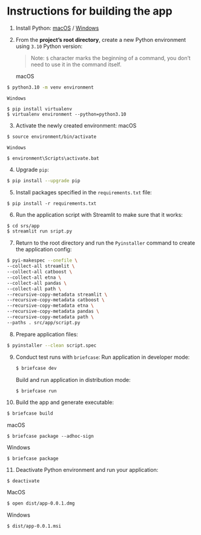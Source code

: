 # Instructions for building the app
1. Install Python: [macOS](https://www.python.org/downloads/macos/) / [Windows](https://www.python.org/downloads/windows/)
2. From the **project’s root directory**, create a new Python environment using `3.10` Python version:
	> Note: `$` character marks the beginning of a command, you don’t need to use it in the command itself.

	macOS
```bash
$ python3.10 -m venv environment
```
	Windows
```
$ pip install virtualenv
$ virtualenv environment --python=python3.10
```
3. Activate the newly created environment:
	macOS
```bash
$ source environment/bin/activate
```
	Windows
```
$ environment\Scripts\activate.bat
```
4. Upgrade `pip`:
```bash
$ pip install --upgrade pip
```
5. Install packages specified in the `requirements.txt` file:
```
$ pip install -r requirements.txt
```
6. Run the application script with Streamlit to make sure that it works:
```bash
$ cd srs/app
$ streamlit run sript.py
```
7. Return to the root directory and run the `Pyinstaller` command to create the application config:
```bash
$ pyi-makespec --onefile \
--collect-all streamlit \
--collect-all catboost \
--collect-all etna \
--collect-all pandas \
--collect-all path \
--recursive-copy-metadata streamlit \
--recursive-copy-metadata catboost \
--recursive-copy-metadata etna \
--recursive-copy-metadata pandas \
--recursive-copy-metadata path \
--paths . src/app/script.py
```
8. Prepare application files:
```bash
$ pyinstaller --clean script.spec
```
9. Conduct test runs with `briefcase`:
	Run application in developer mode:
	```bash
	$ briefcase dev
	```
	Build and run application in distribution mode:
	```bash
	$ briefcase run
	```
10. Build the app and generate executable:
```bash
$ briefcase build
```
macOS
```
$ briefcase package --adhoc-sign
```
Windows
```
$ briefcase package
```
11. Deactivate Python environment and run your application:
```
$ deactivate
```
MacOS
```bash
$ open dist/app-0.0.1.dmg
```
Windows
```
$ dist/app-0.0.1.msi
```

